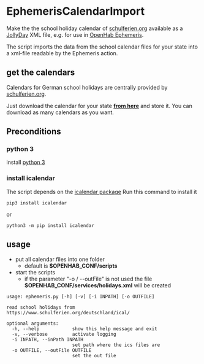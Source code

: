 # EphemerisCalendarImport
Make the the school holiday calendar of [schulferien.org](https://www.schulferien.org/deutschland/ferien/)
available as a [JollyDay](https://github.com/svendiedrichsen/jollyday) XML file, e.g. for use in [OpenHab Ephemeris](https://www.openhab.org/docs/configuration/actions.html#ephemeris).

The script imports the data from the school calendar files for your state into a xml-file readable by the Ephemeris action.
## get the calendars
Calendars for German school holidays are centrally provided by [schulferien.org](https://www.schulferien.org/deutschland/ferien/).

Just download the calendar for your state **[from here](https://www.schulferien.org/deutschland/ical/)** and store it.
You can download as many calendars as you want.

## Preconditions

### python 3
install [python 3](https://www.python.org/downloads/)

### install icalendar
The script depends on the [icalendar package](https://pypi.org/project/icalendar/)
Run this command to install it

```
pip3 install icalendar
```
or
```
python3 -m pip install icalendar
```

## usage
* put all calendar files into one folder
  * default is **$OPENHAB_CONF/scripts**
* start the scripts
  * if the parameter "-o / --outFile" is not used the file **$OPENHAB_CONF/services/holidays.xml** will be created

```
usage: ephemeris.py [-h] [-v] [-i INPATH] [-o OUTFILE]

read school holidays from https://www.schulferien.org/deutschland/ical/

optional arguments:
  -h, --help            show this help message and exit
  -v, --verbose         activate logging
  -i INPATH, --inPath INPATH
                        set path where the ics files are
  -o OUTFILE, --outFile OUTFILE
                        set the out file
```

